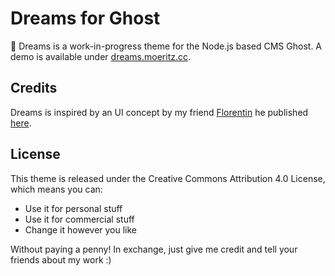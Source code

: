 # Dreams for Ghost
👻 Dreams is a work-in-progress theme for the Node.js based CMS Ghost. A demo is available under [dreams.moeritz.cc](https://dreams.moeritz.cc/).

## Credits
Dreams is inspired by an UI concept by my friend [Florentin](https://twitter.com/florentin) he published [here](https://twitter.com/florentin/status/1031146027334684673).

## License
This theme is released under the Creative Commons Attribution 4.0 License, which means you can:

- Use it for personal stuff
- Use it for commercial stuff
- Change it however you like

Without paying a penny! In exchange, just give me credit and tell your friends about my work :)